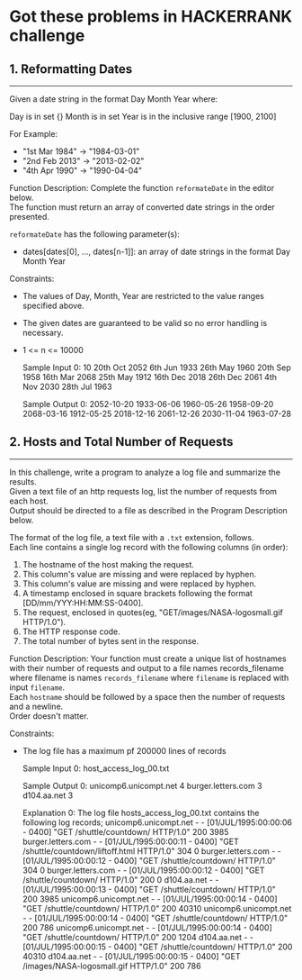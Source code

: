 # Got these problems in HACKERRANK challenge


## 1. Reformatting Dates
-----
Given a date string in the format Day Month Year where:

Day is in set {}
Month is in set 
Year is in the inclusive range [1900, 2100]

For Example:  
- "1st Mar 1984" -> "1984-03-01"
- "2nd Feb 2013" -> "2013-02-02"
- "4th Apr 1990" -> "1990-04-04"  


Function Description:
Complete the function `reformateDate` in the editor below.  
The function must return an array of converted date strings in the order presented.  
 
`reformateDate` has the following parameter(s):
- dates[dates[0], ..., dates[n-1]]: an array of date strings in the format Day Month Year
  
  
Constraints:  
 - The values of Day, Month, Year are restricted to the value ranges specified above.  
 - The given dates are guaranteed to be valid so no error handling is necessary. 
 - 1 <= n <= 10000  
 
	Sample Input 0:
	10
	20th Oct 2052
	6th Jun 1933
	26th May 1960
	20th Sep 1958
	16th Mar 2068
	25th May 1912
	16th Dec 2018
	26th Dec 2061
	4th Nov 2030
	28th Jul 1963
	
	Sample Output 0:
	2052-10-20
	1933-06-06
	1960-05-26
	1958-09-20
	2068-03-16
	1912-05-25
	2018-12-16
	2061-12-26
	2030-11-04
	1963-07-28
		


## 2. Hosts and Total Number of Requests
-----
In this challenge, write a program to analyze a log file and summarize the results.   
Given a text file of an http requests log, list the number of requests from each host.  
Output should be directed to a file as described in the Program Description below.

The format of the log file, a text file with a `.txt` extension, follows.     
Each line contains a single log record with the following columns (in order):     
1. The hostname of the host making the request.    
2. This column's value are missing and were replaced by hyphen.   
3. This column's value are missing and were replaced by hyphen.   
4. A timestamp enclosed in square brackets following the format [DD/mm/YYY:HH:MM:SS-0400].   
5. The request, enclosed in quotes(eg, "GET/images/NASA-logosmall.gif HTTP/1.0").  
6. The HTTP response code.  
7. The total number of bytes sent in the response.  


Function Description:
Your function must create a unique list of hostnames with their number of requests and output to a file names records_filename where filename is names `records_filename` where `filename` is replaced with input `filename`.   
Each `hostname` should be followed by a space then the number of requests and a newline.  
Order doesn't matter.
  

   
Constraints:  
 - The log file has a maximum pf 200000 lines of records
 
	Sample Input 0:
	host_access_log_00.txt
	
	Sample Output 0:
	unicomp6.unicompt.net 4
	burger.letters.com 3
	d104.aa.net 3
	
	Explanation 0:
	The log file hosts_access_log_00.txt contains the following log records;
	unicomp6.unicompt.net - - [01/JUL/1995:00:00:06 - 0400] "GET /shuttle/countdown/ HTTP/1.0" 200 3985 
	burger.letters.com - - [01/JUL/1995:00:00:11 - 0400] "GET /shuttle/countdown/liftoff.html HTTP/1.0" 304 0
	burger.letters.com - - [01/JUL/1995:00:00:12 - 0400] "GET /shuttle/countdown/ HTTP/1.0" 304 0
	burger.letters.com - - [01/JUL/1995:00:00:12 - 0400] "GET /shuttle/countdown/ HTTP/1.0" 200 0
	d104.aa.net - - [01/JUL/1995:00:00:13 - 0400] "GET /shuttle/countdown/ HTTP/1.0" 200 3985 
	unicomp6.unicompt.net - - [01/JUL/1995:00:00:14 - 0400] "GET /shuttle/countdown/ HTTP/1.0" 200 40310 
	unicomp6.unicompt.net - - [01/JUL/1995:00:00:14 - 0400] "GET /shuttle/countdown/ HTTP/1.0" 200 786 
	unicomp6.unicompt.net - - [01/JUL/1995:00:00:14 - 0400] "GET /shuttle/countdown/ HTTP/1.0" 200 1204 
	d104.aa.net - - [01/JUL/1995:00:00:15 - 0400] "GET /shuttle/countdown/ HTTP/1.0" 200 40310 
	d104.aa.net - - [01/JUL/1995:00:00:15 - 0400] "GET /images/NASA-logosmall.gif HTTP/1.0" 200 786 

